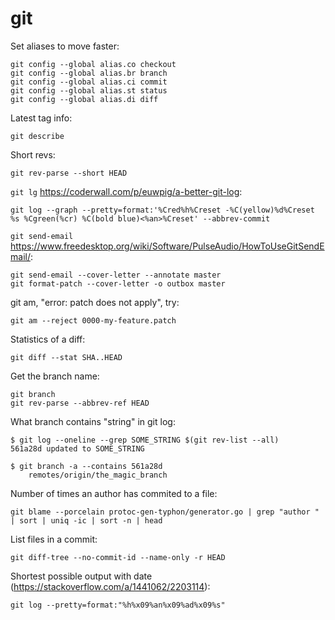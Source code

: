 # git
Set aliases to move faster:

    git config --global alias.co checkout
    git config --global alias.br branch
    git config --global alias.ci commit
    git config --global alias.st status
    git config --global alias.di diff

Latest tag info:

    git describe

Short revs:

    git rev-parse --short HEAD

`git lg` https://coderwall.com/p/euwpig/a-better-git-log:

    git log --graph --pretty=format:'%Cred%h%Creset -%C(yellow)%d%Creset %s %Cgreen(%cr) %C(bold blue)<%an>%Creset' --abbrev-commit

`git send-email` https://www.freedesktop.org/wiki/Software/PulseAudio/HowToUseGitSendEmail/:

    git send-email --cover-letter --annotate master
    git format-patch --cover-letter -o outbox master

git am, "error: patch does not apply", try:

    git am --reject 0000-my-feature.patch

Statistics of a diff:

    git diff --stat SHA..HEAD

Get the branch name:

    git branch
    git rev-parse --abbrev-ref HEAD

What branch contains "string" in git log:

    $ git log --oneline --grep SOME_STRING $(git rev-list --all)
    561a28d updated to SOME_STRING

    $ git branch -a --contains 561a28d
        remotes/origin/the_magic_branch

Number of times an author has commited to a file:

    git blame --porcelain protoc-gen-typhon/generator.go | grep "author " | sort | uniq -ic | sort -n | head

List files in a commit:

    git diff-tree --no-commit-id --name-only -r HEAD

Shortest possible output with date (https://stackoverflow.com/a/1441062/2203114):

    git log --pretty=format:"%h%x09%an%x09%ad%x09%s"
